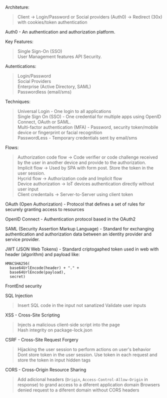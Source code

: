 Architeture:

> Client -> Login/Password or Social providers (Auth0) -> Redirect (30x) with cookies/token authentication

Auth0 - An authentication and authorization platform.

Key Features: 
> Single Sign-On (SSO)  
> User Management features
> API Security.  

Autentications:
> Login/Password  
> Social Providers  
> Enterprise (Active Directory, SAML)  
> Passwordless (email/sms)  

Techniques:
> Universal Login - One login to all applications  
> Single Sign On (SSO) - One credential for multiple apps using OpenID Connect, OAuth or SAML.  
> Multi-factor authentication (MFA) - Password, security token/mobile device or fingerprint or facial recognition  
> PasswordLess - Temporary credentials sent by email/sms  

Flows:
> Authorization code flow -> Code verifier or code challenge received by the user in another device and provide to the authorization.  
> Implicit flow -> Used by SPA with form post. Store the token in the user session.  
> Hycrid flow -> Authorization code and Implicit flow  
> Device authorization -> IoT devices authentication directly without user input  
> Client credentails -> Server-to-Server using client token  

OAuth (Open Authorization) - Protocol that defines a set of rules for securely granting access to resources

OpenID Connect - Authentication protocol based in the OAuth2

SAML (Security Assertion Markup Language) - Standard for exchanging authentication and authorization data between an identity provider and service provider.

JWT (JSON Web Tokens) - Standard criptogaphed token used in web with header (algorithm) and payload like:

```
HMACSHA256(
  base64UrlEncode(header) + "." +
  base64UrlEncode(payload),
  secret)
```

FrontEnd security

SQL Injection
> Insert SQL code in the input not sanatized
> Validate user inputs

XSS - Cross-Site Scripting
> Injects a malicious client-side script into the page  
> Hash integrity on package-lock.json  

CSRF - Cross-Site Request Forgery
> Hijacking the user session to perform actions on user's behavior  
> Dont store token in the user session. Use token in each request and store the token in input hidden tags

CORS - Cross-Origin Resource Sharing
> Add adicional headers (`Origin`, `Access-Control-Allow-Origin` in response) to grand access to a diferent application domain
> Browsers denied request to a diferent domain without CORS headers